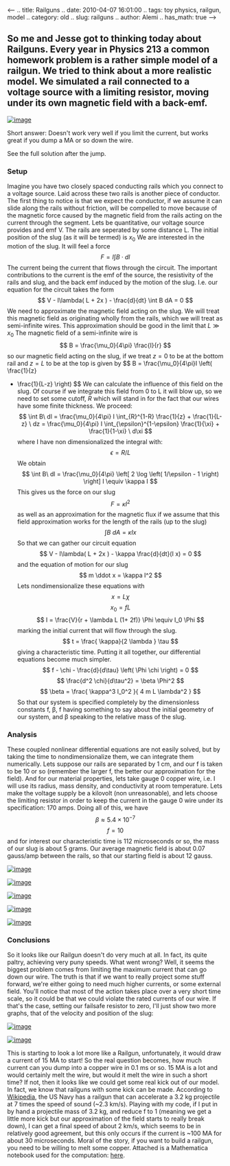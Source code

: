 <--
.. title: Railguns
.. date: 2010-04-07 16:01:00
.. tags: toy physics, railgun, model
.. category: old
.. slug: railguns
.. author: Alemi
.. has_math: true
-->


So me and Jesse got to thinking today about Railguns. Every year in Physics 213 a common homework problem is a rather simple model of a railgun. We tried to think about a more realistic model. We simulated a rail connected to a voltage source with a limiting resistor, moving under its own magnetic field with a back-emf.
---------------------------------------------------------------------------------------------------------------------------------------------------------------------------------------------------------------------------------------------------------------------------------------------------------------------------------

[![image](http://4.bp.blogspot.com/_YOjDhtygcuA/S7zoATPE26I/AAAAAAAAAIY/Gdi3rZBkdSI/s400/speed2.png)](http://4.bp.blogspot.com/_YOjDhtygcuA/S7zoATPE26I/AAAAAAAAAIY/Gdi3rZBkdSI/s1600/speed2.png)

Short answer: Doesn't work very well if you limit the current, but works
great if you dump a MA or so down the wire.

See the full solution after the jump.

### Setup

Imagine you have two closely spaced conducting rails which you connect
to a voltage source. Laid across these two rails is another piece of
conductor. The first thing to notice is that we expect the conductor, if
we assume it can slide along the rails without friction, will be
compelled to move because of the magnetic force caused by the magnetic
field from the rails acting on the current through the segment. Lets be
quantitative, our voltage source provides and emf V. The rails are
seperated by some distance L. The initial position of the slug (as it
will be termed) is $x_0$ We are interested in the motion of the slug.
It will feel a force $$ F = I \int B \cdot dl $$ The current being the
current that flows through the circuit. The important contributions to
the current is the emf of the source, the resistivity of the rails and
slug, and the back emf induced by the motion of the slug. I.e. our
equation for the circuit takes the form $$ V - I\lambda( L + 2x ) -
\frac{d}{dt} \int B dA = 0 $$ We need to approximate the magnetic
field acting on the slug. We will treat this magnetic field as
originating wholly from the rails, which we will treat as semi-infinite
wires. This approximation should be good in the limit that $L \gg x_0$
The magnetic field of a semi-infinite wire is $$ B =
\frac{\mu_0}{4\pi} \frac{I}{r} $$ so our magnetic field acting on
the slug, if we treat $z=0$ to be at the bottom rail and $z=L$ to be at
the top is given by $$ B = \frac{\mu_0}{4\pi}I \left( \frac{1}{z}
+ \frac{1}{L-z} \right) $$ We can calculate the influence of this
field on the slug. Of course if we integrate this field from 0 to L it
will blow up, so we need to set some cutoff, $R$ which will stand in for
the fact that our wires have some finite thickness. We proceed: $$ \int
B\ dl = \frac{\mu_0}{4\pi} I \int_{R}^{1-R} \frac{1}{z} +
\frac{1}{L-z} \ dz = \frac{\mu_0}{4\pi} I
\int_{\epsilon}^{1-\epsilon} \frac{1}{\xi} + \frac{1}{1-\xi} \
d\xi $$ where I have non dimensionalized the integral with: $$
\epsilon = R/L $$ We obtain $$ \int B\ dl = \frac{\mu_0}{4\pi}
\left[ 2 \log \left( 1/\epsilon - 1 \right) \right] I \equiv
\kappa I $$ This gives us the force on our slug $$ F = \kappa I^2 $$
as well as an approximation for the magnetic flux if we assume that this
field approximation works for the length of the rails (up to the slug)
$$ \int B \ dA = \kappa I x $$ So that we can gather our circuit
equation $$ V - I\lambda( L + 2x ) - \kappa \frac{d}{dt}(I x) = 0 $$
and the equation of motion for our slug $$ m \ddot x = \kappa I^2 $$
Lets nondimensionalize these equations with $$ x = L \chi $$ $$ x_0 =
f L $$ $$ I = \frac{V}{r + \lambda L (1+ 2f)} \Phi \equiv I_0 \Phi
$$ marking the initial current that will flow through the slug. $$ t =
\frac{ \kappa}{2 \lambda } \tau $$ giving a characteristic time.
Putting it all together, our differential equations become much simpler.
$$ f - \chi - \frac{d}{d\tau} \left( \Phi \chi \right) = 0 $$ $$
\frac{d^2 \chi}{d\tau^2} = \beta \Phi^2 $$ $$ \beta = \frac{
\kappa^3 I_0^2 }{ 4 m L \lambda^2 } $$ So that our system is
specified completely by the dimensionless constants f, β, f having
something to say about the initial geometry of our system, and β
speaking to the relative mass of the slug.

### Analysis

These coupled nonlinear differential equations are not easily solved,
but by taking the time to nondimensionalize them, we can integrate them
numerically. Lets suppose our rails are separated by 1 cm, and our f is
taken to be 10 or so (remember the larger f, the better our
approximation for the field). And for our material properties, lets take
gauge 0 copper wire, i.e. I will use its radius, mass density, and
conductivity at room temperature. Lets make the voltage supply be a
kilovolt (non unreasonable), and lets choose the limiting resistor in
order to keep the current in the gauge 0 wire under its specification:
170 amps. Doing all of this, we have $$ \beta \approx 5.4 \times
10^{-7} $$ $$ f = 10 $$ and for interest our characteristic time is 112
microseconds or so, the mass of our slug is about 5 grams. Our average
magnetic field is about 0.07 gauss/amp between the rails, so that our
starting field is about 12 gauss.

[![image](http://1.bp.blogspot.com/_YOjDhtygcuA/S7zhbsaAdVI/AAAAAAAAAHg/SfKB5NoR0MU/s400/speed.png)](http://1.bp.blogspot.com/_YOjDhtygcuA/S7zhbsaAdVI/AAAAAAAAAHg/SfKB5NoR0MU/s1600/speed.png)

[![image](http://1.bp.blogspot.com/_YOjDhtygcuA/S7zhsXUx6bI/AAAAAAAAAHo/k8rUQ3Jzovk/s320/distance.png)](http://1.bp.blogspot.com/_YOjDhtygcuA/S7zhsXUx6bI/AAAAAAAAAHo/k8rUQ3Jzovk/s1600/distance.png)

[![image](http://2.bp.blogspot.com/_YOjDhtygcuA/S7zhtcp6s0I/AAAAAAAAAHw/HfWWKmCPnwE/s320/force.png)](http://2.bp.blogspot.com/_YOjDhtygcuA/S7zhtcp6s0I/AAAAAAAAAHw/HfWWKmCPnwE/s1600/force.png)

[![image](http://2.bp.blogspot.com/_YOjDhtygcuA/S7zhu4MwwGI/AAAAAAAAAH4/ZPuxGwcM8dA/s320/power.png)](http://2.bp.blogspot.com/_YOjDhtygcuA/S7zhu4MwwGI/AAAAAAAAAH4/ZPuxGwcM8dA/s1600/power.png)

[![image](http://2.bp.blogspot.com/_YOjDhtygcuA/S7zhw6ZggNI/AAAAAAAAAIA/FJv8lWnysm8/s320/current.png)](http://2.bp.blogspot.com/_YOjDhtygcuA/S7zhw6ZggNI/AAAAAAAAAIA/FJv8lWnysm8/s1600/current.png)

### Conclusions

So it looks like our Railgun doesn't do very much at all. In fact, its
quite paltry, achieving very puny speeds. What went wrong? Well, it
seems the biggest problem comes from limiting the maximum current that
can go down our wire. The truth is that if we want to really project
some stuff forward, we're either going to need much higher currents, or
some external field. You'll notice that most of the action takes place
over a very short time scale, so it could be that we could violate the
rated currents of our wire. If that's the case, setting our failsafe
resistor to zero, I'll just show two more graphs, that of the velocity
and position of the slug:

[![image](http://2.bp.blogspot.com/_YOjDhtygcuA/S7zkf6uIunI/AAAAAAAAAIQ/sBrNFBEtvxY/s320/speed2.png)](http://2.bp.blogspot.com/_YOjDhtygcuA/S7zkf6uIunI/AAAAAAAAAIQ/sBrNFBEtvxY/s1600/speed2.png)

[![image](http://2.bp.blogspot.com/_YOjDhtygcuA/S7zkWOT_6vI/AAAAAAAAAII/9Hsws2QKEDw/s320/dist2.png)](http://2.bp.blogspot.com/_YOjDhtygcuA/S7zkWOT_6vI/AAAAAAAAAII/9Hsws2QKEDw/s1600/dist2.png)

This is starting to look a lot more like a Railgun, unfortunately, it
would draw a current of 15 MA to start! So the real question becomes,
how much current can you dump into a copper wire in 0.1 ms or so. 15 MA
is a lot and would certainly melt the wire, but would it melt the wire
in such a short time? If not, then it looks like we could get some real
kick out of our model. In fact, we know that railguns with some kick can
be made. According to [Wikipedia](http://en.wikipedia.org/wiki/Railgun),
the US Navy has a railgun that can accelerate a 3.2 kg projectile at 7
times the speed of sound (\~2.3 km/s). Playing with my code, if I put in
by hand a projectile mass of 3.2 kg, and reduce f to 1 (meaning we get a
little more kick but our approximation of the field starts to really
break down), I can get a final speed of about 2 km/s, which seems to be
in relatively good agreement, but this only occurs if the current is
\~100 MA for about 30 microseconds. Moral of the story, if you want to
build a railgun, you need to be willing to melt some copper. Attached is
a Mathematica notebook used for the computation:
[here](http://docs.google.com/leaf?id=0B8Il0b2saix4YWFjYjM0MTEtMTNhZi00NWE3LTkxNzAtNmM5NTJkZjJlOWFl&hl=en).
